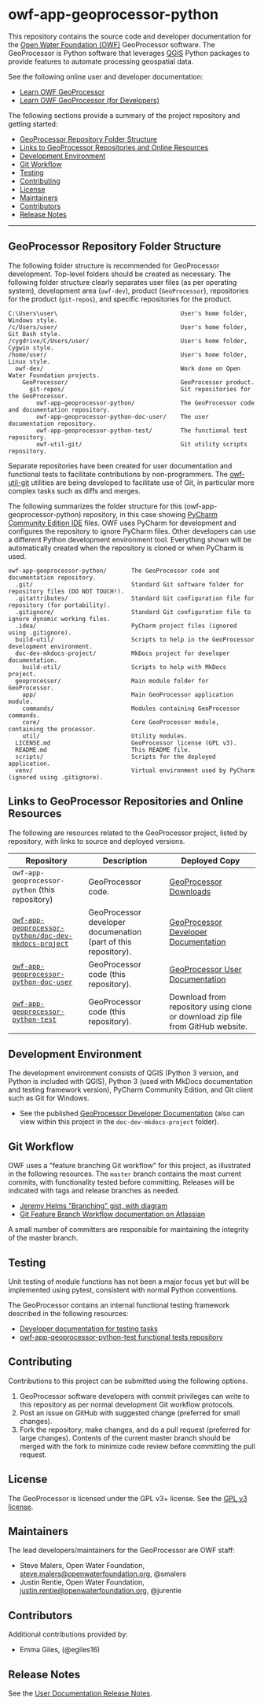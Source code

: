 # owf-app-geoprocessor-python #

This repository contains the source code and developer documentation for the
[Open Water Foundation (OWF)](http://openwaterfoundation.org) GeoProcessor software.
The GeoProcessor is Python software that leverages [QGIS](https://www.qgis.org) Python packages to provide
features to automate processing geospatial data.

See the following online user and developer documentation:

* [Learn OWF GeoProcessor](http://learn.openwaterfoundation.org/owf-app-geoprocessor-python-doc-user/)
* [Learn OWF GeoProcessor (for Developers)](http://learn.openwaterfoundation.org/owf-app-geoprocessor-python-doc-dev/)

The following sections provide a summary of the project repository and getting started:

* [GeoProcessor Repository Folder Structure](#geoprocessor-repository-folder-structure)
* [Links to GeoProcessor Repositories and Online Resources](#links-to-geoprocessor-repositories-and-online-resources)
* [Development Environment](#development-environment)
* [Git Workflow](#git-workflow)
* [Testing](#testing)
* [Contributing](#contributing)
* [License](#license)
* [Maintainers](#maintainers)
* [Contributors](#contributors)
* [Release Notes](#release-notes)

-----

## GeoProcessor Repository Folder Structure ##

The following folder structure is recommended for GeoProcessor development.
Top-level folders should be created as necessary.
The following folder structure clearly separates user files (as per operating system),
development area (`owf-dev`),
product (`GeoProcessor`), repositories for the product (`git-repos`),
and specific repositories for the product.

```text
C:\Users\user\                                   User's home folder, Windows style.
/c/Users/user/                                   User's home folder, Git Bash style.
/cygdrive/C/Users/user/                          User's home folder, Cygwin style.
/home/user/                                      User's home folder, Linux style.
  owf-dev/                                       Work done on Open Water Foundation projects.
    GeoProcessor/                                GeoProcessor product.
      git-repos/                                 Git repositories for the GeoProcessor.
        owf-app-geoprocessor-python/             The GeoProcessor code and documentation repository.
        owf-app-geoprocessor-python-doc-user/    The user documentation repository.
        owf-app-geoprocessor-python-test/        The functional test repository.
        owf-util-git/                            Git utility scripts repository.

```

Separate repositories have been created for user documentation and functional tests to facilitate contributions by non-programmers.
The [owf-util-git](https://github.com/OpenWaterFoundation/owf-util-git) utilities are being developed
to facilitate use of Git, in particular more complex tasks such as diffs and merges.

The following summarizes the folder structure for this (owf-app-geoprocessor-python) repository,
in this case showing [PyCharm Community Edition IDE](https://www.jetbrains.com/pycharm/download) files.
OWF uses PyCharm for development and configures the repository to ignore PyCharm files.
Other developers can use a different Python development environment tool.
Everything shown will be automatically created when the repository is cloned
or when PyCharm is used.

```text
owf-app-geoprocessor-python/       The GeoProcessor code and documentation repository.
  .git/                            Standard Git software folder for repository files (DO NOT TOUCH!).
  .gitattributes/                  Standard Git configuration file for repository (for portability).
  .gitignore/                      Standard Git configuration file to ignore dynamic working files.
  .idea/                           PyCharm project files (ignored using .gitignore).
  build-util/                      Scripts to help in the GeoProcessor development environment.
  doc-dev-mkdocs-project/          MkDocs project for developer documentation.
    build-util/                    Scripts to help with MkDocs project.
  geoprocessor/                    Main module folder for GeoProcessor.
    app/                           Main GeoProcessor application module.
    commands/                      Modules containing GeoProcessor commands.
    core/                          Core GeoProcessor module, containing the processor.
    util/                          Utility modules.
  LICENSE.md                       GeoProcessor license (GPL v3).
  README.md                        This README file.
  scripts/                         Scripts for the deployed application.
  venv/                            Virtual environment used by PyCharm (ignored using .gitignore).
```

## Links to GeoProcessor Repositories and Online Resources ##

The following are resources related to the GeoProcessor project,
listed by repository, with links to source and deployed versions.

| **Repository**                                       | **Description** | **Deployed Copy** |
| ---------------------------------------------------- | --------------- | ----------------- |
| `owf-app-geoprocessor-python` (this repository)      | GeoProcessor code. | [GeoProcessor Downloads ](http://software.openwaterfoundation.org/geoprocessor/) |
| [`owf-app-geoprocessor-python/doc-dev-mkdocs-project`](https://github.com/OpenWaterFoundation/owf-app-geoprocessor-python/tree/master/doc-dev-mkdocs-project) | GeoProcessor developer documenation (part of this repository). | [GeoProcessor Developer Documentation ](http://learn.openwaterfoundation.org/owf-app-geoprocessor-python-doc-dev/) |
| [`owf-app-geoprocessor-python-doc-user`](https://github.com/OpenWaterFoundation/owf-app-geoprocessor-python-doc-user) | GeoProcessor code (this repository). | [GeoProcessor User Documentation ](http://learn.openwaterfoundation.org/owf-app-geoprocessor-python-doc-user/) |
| [`owf-app-geoprocessor-python-test`](https://github.com/OpenWaterFoundation/owf-app-geoprocessor-python-test) | GeoProcessor code (this repository). | Download from repository using clone or download zip file from GitHub website. |

## Development Environment ##

The development environment consists of QGIS (Python 3 version, and Python is included with QGIS),
Python 3 (used with MkDocs documentation and testing framework version), PyCharm Community Edition,
and Git client such as Git for Windows.

* See the published [GeoProcessor Developer Documentation](http://learn.openwaterfoundation.org/owf-app-geoprocessor-python-doc-dev/)
(also can view within this project in the `doc-dev-mkdocs-project` folder).

## Git Workflow ##

OWF uses a "feature branching Git workflow" for this project, as illustrated in the following resources.
The `master` branch contains the most current commits, with functionality tested before committing.
Releases will be indicated with tags and release branches as needed.

* [Jeremy Helms "Branching" gist, with diagram](https://gist.github.com/digitaljhelms/4287848)
* [Git Feature Branch Workflow documentation on Atlassian](https://www.atlassian.com/git/tutorials/comparing-workflows/feature-branch-workflow)

A small number of committers are responsible for maintaining the integrity of the master branch.

## Testing ##

Unit testing of module functions has not been a major focus yet but will be implemented using pytest,
consistent with normal Python conventions.

The GeoProcessor contains an internal functional testing framework described in the following resources:

* [Developer documentation for testing tasks](http://learn.openwaterfoundation.org/owf-app-geoprocessor-python-doc-dev/dev-tasks/dev-tasks/#testing)
* [owf-app-geoprocessor-python-test functional tests repository](https://github.com/OpenWaterFoundation/owf-app-geoprocessor-python-test)

## Contributing ##

Contributions to this project can be submitted using the following options.

1. GeoProcessor software developers with commit privileges can write to this repository
as per normal development Git workflow protocols.
2. Post an issue on GitHub with suggested change (preferred for small changes).
3. Fork the repository, make changes, and do a pull request (preferred for large changes).
Contents of the current master branch should be merged with the fork to minimize
code review before committing the pull request.

## License ##

The GeoProcessor is licensed under the GPL v3+ license.  See the [GPL v3 license](LICENSE.md).

## Maintainers ##

The lead developers/maintainers for the GeoProcessor are OWF staff:

* Steve Malers, Open Water Foundation, [steve.malers@openwaterfoundation.org](mailto:steve.malers@openwaterfoundation.org), @smalers
* Justin Rentie, Open Water Foundation, [justin.rentie@openwaterfoundation.org](mailto:justin.rentie@openwaterfoundation.org), @jurentie

## Contributors ##

Additional contributions provided by:

* Emma Giles, (@egiles16)

## Release Notes ##

See the [User Documentation Release Notes](http://learn.openwaterfoundation.org/owf-app-geoprocessor-python-doc-user/appendix-release-notes/release-notes/).

